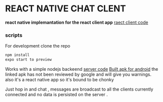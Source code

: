 # REACT NATIVE CHAT CLENT

**react native implemantation for the react client app**
[raect client code](https://github.com/tigawanna/sockets-client)
### scripts

For development clone the repo
```js
npm install
expo start to preview
```

Works with a simple nodejs backeend [server code](https://github.com/tigawanna/sockets-server)
[Built apk for android](https://drive.google.com/file/d/1GMfPdDjFU3Uepw8I6FrAUbkGQ-k_trOR/view?usp=drivesdk)
the linked apk has not been reviewed by google and will give you warnings. also it's a react native app so it's bound to be chonky

Just hop in and chat , messages are broadcast to all the clients currently connected and no data is persisted on the server .


